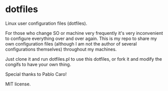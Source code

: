 dotfiles
========

Linux user configuration files (dotfiles).

For those who change SO or machine very frequently it's very inconvenient to configure everything over and over again. This is my repo to share my own configuration files (although I am not the author of several configurations themselves) throughout my machines.

Just clone it and run dotfiles.pl to use this dotfiles, or fork it and modify the congifs to have your own thing.

Special thanks to Pablo Caro!

MIT license.
